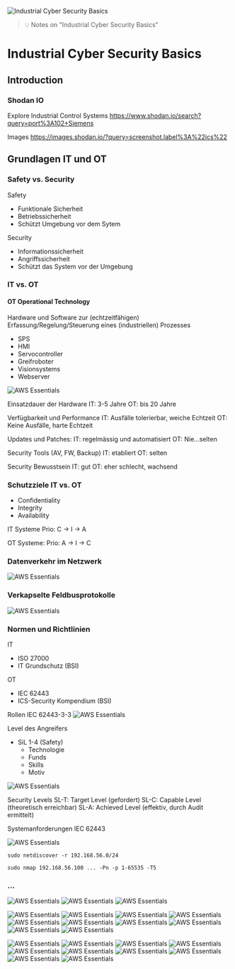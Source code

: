 ![Industrial Cyber Security Basics](images/icsb.jpg "Industrial Cyber Security Basics")

> :bulb: Notes on "Industrial Cyber Security Basics"


# Industrial Cyber Security Basics

## Introduction

### Shodan IO
Explore Industrial Control Systems
https://www.shodan.io/search?query=port%3A102+Siemens

Images
https://images.shodan.io/?query=screenshot.label%3A%22ics%22

## Grundlagen IT und OT

### Safety vs. Security

Safety
- Funktionale Sicherheit
- Betriebssicherheit
- Schützt Umgebung vor dem Sytem

Security
- Informationssicherheit
- Angriffssicherheit
- Schützt das System vor der Umgebung

### IT vs. OT
#### OT Operational Technology
Hardware und Software zur (echtzeitfähigen) Erfassung/Regelung/Steuerung eines (industriellen) Prozesses
- SPS
- HMI
- Servocontroller
- Greifroboter
- Visionsystems
- Webserver

![AWS Essentials](images/icsb1.png)

Einsatzdauer der Hardware
IT: 3-5 Jahre
OT: bis 20 Jahre

Verfügbarkeit und Performance
IT: Ausfälle tolerierbar, weiche Echtzeit
OT: Keine Ausfälle, harte Echtzeit

Updates und Patches:
IT: regelmässig und automatisiert
OT: Nie...selten

Security Tools (AV, FW, Backup)
IT: etabliert
OT: selten

Security Bewusstsein
IT: gut
OT: eher schlecht, wachsend


### Schutzziele IT vs. OT
- Confidentiality
- Integrity
- Availability

IT Systeme
Prio: C -> I -> A

OT Systeme:
Prio: A -> I -> C


### Datenverkehr im Netzwerk
![AWS Essentials](images/icsb2.png)

### Verkapselte Feldbusprotokolle
![AWS Essentials](images/icsb3.png)

### Normen und Richtlinien
IT
- ISO 27000
- IT Grundschutz (BSI)

OT
- IEC 62443
- ICS-Security Kompendium (BSI)

Rollen IEC 62443-3-3
![AWS Essentials](images/icsb4.png)

Level des Angreifers
- SiL 1-4 (Safety)
    - Technologie
    - Funds
    - Skills
    - Motiv

![AWS Essentials](images/icsb5.png)

Security Levels
SL-T: Target Level (gefordert)
SL-C: Capable Level (theoretisch erreichbar)
SL-A: Achieved Level (effektiv, durch Audit ermittelt)

Systemanforderungen IEC 62443

![AWS Essentials](images/icsb6.png)







```
sudo netdiscover -r 192.168.56.0/24

sudo nmap 192.168.56.100 ... -Pn -p 1-65535 -T5

```

### ...







![AWS Essentials](images/icsb7.png)
![AWS Essentials](images/icsb8.png)
![AWS Essentials](images/icsb9.png)


![AWS Essentials](images/icsb10.png)
![AWS Essentials](images/icsb11.png)
![AWS Essentials](images/icsb12.png)
![AWS Essentials](images/icsb13.png)
![AWS Essentials](images/icsb14.png)
![AWS Essentials](images/icsb15.png)
![AWS Essentials](images/icsb16.png)
![AWS Essentials](images/icsb17.png)
![AWS Essentials](images/icsb18.png)
![AWS Essentials](images/icsb19.png)


![AWS Essentials](images/icsb20.png)
![AWS Essentials](images/icsb21.png)
![AWS Essentials](images/icsb22.png)
![AWS Essentials](images/icsb23.png)
![AWS Essentials](images/icsb24.png)
![AWS Essentials](images/icsb25.png)
![AWS Essentials](images/icsb26.png)
![AWS Essentials](images/icsb27.png)
![AWS Essentials](images/icsb28.png)
![AWS Essentials](images/icsb29.png)


